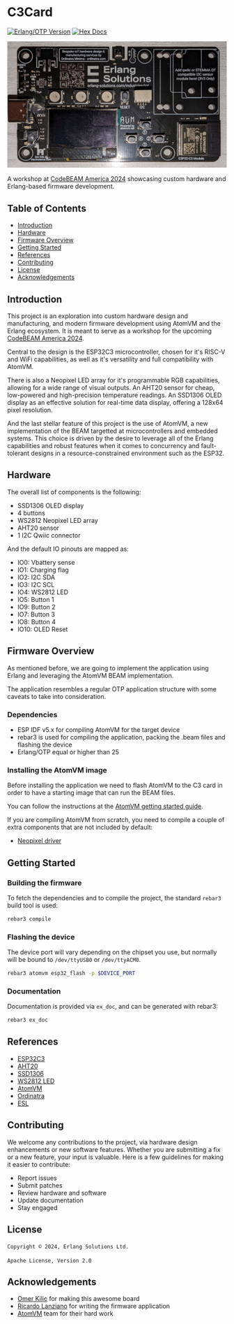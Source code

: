 # C3Card

[![Erlang/OTP Version](https://img.shields.io/badge/erlang%2Fotp-%2026-blue)](http://www.erlang.org)
[![Hex Docs](https://img.shields.io/badge/hex-docs-lightgreen.svg)](https://esl.github.io/c3card/)

![c3card](/images/c3card.jpg)

A workshop at [CodeBEAM America 2024](https://codebeamamerica.com/)
showcasing custom hardware and Erlang-based firmware development.

## Table of Contents

  - [Introduction](#introdution)
  - [Hardware](#hardware)
  - [Firmware Overview](#firmware-overview)
  - [Getting Started](#getting-started)
  - [References](#references)
  - [Contributing](#contributing)
  - [License](#license)
  - [Acknowledgements](#acknowledgements)

## Introduction

This project is an exploration into custom hardware design and
manufacturing, and modern firmware development using AtomVM and the
Erlang ecosystem. It is meant to serve as a workshop for the upcoming
[CodeBEAM America 2024](https://codebeamamerica.com/).

Central to the design is the ESP32C3 microcontroller, chosen for it's
RISC-V and WiFi capabilities, as well as it's versatility and full
compatibility with AtomVM.

There is also a Neopixel LED array for it's programmable RGB
capabilities, allowing for a wide range of visual outputs. An AHT20
sensor for cheap, low-powered and high-precision temperature
readings. An SSD1306 OLED display as an effective solution for
real-time data display, offering a 128x64 pixel resolution.

And the last stellar feature of this project is the use of AtomVM, a
new implementation of the BEAM targetted at microcontrollers and
embedded systems. This choice is driven by the desire to leverage all
of the Erlang capabilities and robust features when it comes to
concurrency and fault-tolerant designs in a resource-constrained
environment such as the ESP32.

## Hardware

The overall list of components is the following:

  - SSD1306 OLED display
  - 4 buttons
  - WS2812 Neopixel LED array
  - AHT20 sensor
  - 1 I2C Qwiic connector

And the default IO pinouts are mapped as:

  - IO0: Vbattery sense
  - IO1: Charging flag
  - IO2: I2C SDA
  - IO3: I2C SCL
  - IO4: WS2812 LED
  - IO5: Button 1
  - IO9: Button 2
  - IO7: Button 3
  - IO8: Button 4
  - IO10: OLED Reset

## Firmware Overview

As mentioned before, we are going to implement the application using
Erlang and leveraging the AtomVM BEAM implementation.

The application resembles a regular OTP application structure with
some caveats to take into consideration.

### Dependencies

  - ESP IDF v5.x for compiling AtomVM for the target device
  - rebar3 is used for compiling the application, packing the .beam
    files and flashing the device
  - Erlang/OTP equal or higher than 25

### Installing the AtomVM image

Before installing the application we need to flash AtomVM to the C3
card in order to have a starting image that can run the BEAM files.

You can follow the instructions at the [AtomVM getting started
guide](https://www.atomvm.net/doc/master/getting-started-guide.html).

If you are compiling AtomVM from scratch, you need to compile a couple
of extra components that are not included by default:

  - [Neopixel driver](https://github.com/atomvm/atomvm_neopixel)

## Getting Started

### Building the firmware

To fetch the dependencies and to compile the project, the standard
`rebar3` build tool is used:

```sh
rebar3 compile
```

### Flashing the device

The device port will vary depending on the chipset you use, but
normally will be bound to `/dev/ttyUSB0` or `/dev/ttyACM0`.

```sh
rebar3 atomvm esp32_flash -p $DEVICE_PORT
```

### Documentation

Documentation is provided via `ex_doc`, and can be generated with
rebar3:

```sh
rebar3 ex_doc
```

## References

  - [ESP32C3](https://www.espressif.com/sites/default/files/documentation/esp32-c3_datasheet_en.pdf)
  - [AHT20](https://asairsensors.com/wp-content/uploads/2021/09/Data-Sheet-AHT20-Humidity-and-Temperature-Sensor-ASAIR-V1.0.03.pdf)
  - [SSD1306](https://www.alldatasheet.com/datasheet-pdf/pdf/1179026/ETC2/SSD1306.html)
  - [WS2812 LED](https://www.alldatasheet.com/datasheet-pdf/pdf/553088/ETC2/WS2812.html)
  - [AtomVM](https://atomvm.net)
  - [Ordinatra](https://ordinatra.com/)
  - [ESL](http://erlang-solutions.com/)

## Contributing

We welcome any contributions to the project, via hardware design
enhancements or new software features. Whether you are submitting a
fix or a new feature, your input is valuable. Here is a few guidelines
for making it easier to contribute:

  - Report issues
  - Submit patches
  - Review hardware and software
  - Update documentation
  - Stay engaged

## License

```
Copyright © 2024, Erlang Solutions Ltd.

Apache License, Version 2.0
```

## Acknowledgements

  - [Omer Kilic](https://github.com/omerk) for making this awesome board
  - [Ricardo Lanziano](https://github.com/arpunk) for writing the firmware application
  - [AtomVM](https://atomvm.net) team for their hard work
